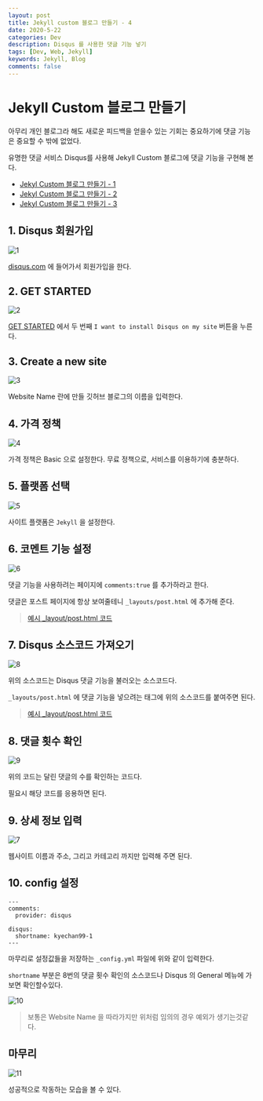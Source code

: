 ```yaml
---
layout: post
title: Jekyll custom 블로그 만들기 - 4
date: 2020-5-22
categories: Dev
description: Disqus 를 사용한 댓글 기능 넣기
tags: [Dev, Web, Jekyll]
keywords: Jekyll, Blog
comments: false
---
```


# Jekyll Custom 블로그 만들기

아무리 개인 블로그라 해도 새로운 피드백을 얻을수 있는 기회는 중요하기에 댓글 기능은 중요할 수 밖에 없었다.

유명한 댓글 서비스 Disqus를 사용해 Jekyll Custom 블로그에 댓글 기능을 구현해 본다.

- [Jekyl Custom 블로그 만들기 - 1](/dev/2018/12/28/jekyll-custom-1)
- [Jekyl Custom 블로그 만들기 - 2](/dev/2018/12/29/jekyll-custom-2)
- [Jekyl Custom 블로그 만들기 - 3](/dev/2020/05/22/jekyll-custom-3)

## 1. Disqus 회원가입
![1](/assets/img/2020-5-22-jekyll-custom-4/1.png)

[disqus.com](https://disqus.com/) 에 들어가서 회원가입을 한다.

## 2. GET STARTED
![2](/assets/img/2020-5-22-jekyll-custom-4/2.png)

[GET STARTED](https://disqus.com/profile/signup/intent/) 에서 두 번째 `I want to install Disqus on my site` 버튼을 누른다.

## 3. Create a new site
![3](/assets/img/2020-5-22-jekyll-custom-4/3.png)

Website Name 란에 만들 깃허브 블로그의 이름을 입력한다.

## 4. 가격 정책
![4](/assets/img/2020-5-22-jekyll-custom-4/4.png)

가격 정책은 Basic 으로 설정한다. 무료 정책으로, 서비스를 이용하기에 충분하다.

## 5. 플랫폼 선택
![5](/assets/img/2020-5-22-jekyll-custom-4/5.png)

사이트 플랫폼은 `Jekyll` 을 설정한다.

## 6. 코멘트 기능 설정
![6](/assets/img/2020-5-22-jekyll-custom-4/6.png)

댓글 기능을 사용하려는 페이지에 `comments:true` 를 추가하라고 한다.

댓글은 포스트 페이지에 항상 보여줄테니 `_layouts/post.html` 에 추가해 준다.

> [예시 _layout/post.html 코드](https://github.com/kyechan99/kyechan99.github.io/blob/master/_layouts/post.html#L1)

## 7. Disqus 소스코드 가져오기
![8](/assets/img/2020-5-22-jekyll-custom-4/8.png)

위의 소스코드는 Disqus 댓글 기능을 불러오는 소스코드다.

`_layouts/post.html` 에 댓글 기능을 넣으려는 태그에 위의 소스코드를 붙여주면 된다.

> [예시 _layout/post.html 코드](https://github.com/kyechan99/kyechan99.github.io/blob/master/_layouts/post.html#L25)

## 8. 댓글 횟수 확인
![9](/assets/img/2020-5-22-jekyll-custom-4/9.png)

위의 코드는 달린 댓글의 수를 확인하는 코드다.

필요시 해당 코드를 응용하면 된다.


## 9. 상세 정보 입력
![7](/assets/img/2020-5-22-jekyll-custom-4/7.png)

웹사이트 이름과 주소, 그리고 카테고리 까지만 입력해 주면 된다.


## 10. config 설정
```
---
comments:
  provider: disqus
  
disqus:
  shortname: kyechan99-1
---
```
마무리로 설정값들을 저장하는 `_config.yml` 파일에 위와 같이 입력한다.

`shortname` 부분은 8번의 댓글 횟수 확인의 소스코드나 Disqus 의 General 메뉴에 가보면 확인할수있다.

![10](/assets/img/2020-5-22-jekyll-custom-4/10.png)

> 보통은 Website Name 을 따라가지만 위처럼 임의의 경우 예외가 생기는것같다.

## 마무리
![11](/assets/img/2020-5-22-jekyll-custom-4/11.png)

성공적으로 작동하는 모습을 볼 수 있다.